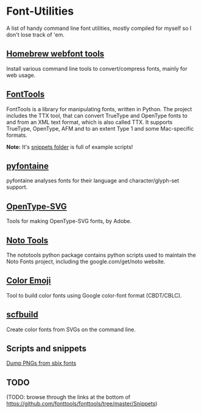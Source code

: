 # Font-Utilities

A list of handy command line font utilities, mostly compiled for myself so I don't lose track of 'em.

## [Homebrew webfont tools](https://github.com/bramstein/homebrew-webfonttools)

Install various command line tools to convert/compress fonts, mainly for web usage.

## [FontTools](https://github.com/fonttools/fonttools)

FontTools is a library for manipulating fonts, written in Python. The project includes the TTX tool, that can convert TrueType and OpenType fonts to and from an XML text format, which is also called TTX. It supports TrueType, OpenType, AFM and to an extent Type 1 and some Mac-specific formats.

**Note:** It's [snippets folder](https://github.com/fonttools/fonttools/tree/master/Snippets) is full of example scripts!

## [pyfontaine](https://github.com/davelab6/pyfontaine)

pyfontaine analyses fonts for their language and character/glyph-set support.

## [OpenType-SVG](https://github.com/adobe-type-tools/opentype-svg)

Tools for making OpenType-SVG fonts, by Adobe.

## [Noto Tools](https://github.com/googlei18n/nototools)

The nototools python package contains python scripts used to maintain the Noto Fonts project, including the google.com/get/noto website.

## [Color Emoji](https://github.com/behdad/color-emoji)

Tool to build color fonts using Google color-font format (CBDT/CBLC).

## [scfbuild](https://github.com/eosrei/scfbuild)

Create color fonts from SVGs on the command line.

## Scripts and snippets

[Dump PNGs from sbix fonts](https://gist.github.com/Jolg42/f22676fdfba6dbfe4589aa30f0326fb4)

## TODO

(TODO: browse through the links at the bottom of https://github.com/fonttools/fonttools/tree/master/Snippets)
